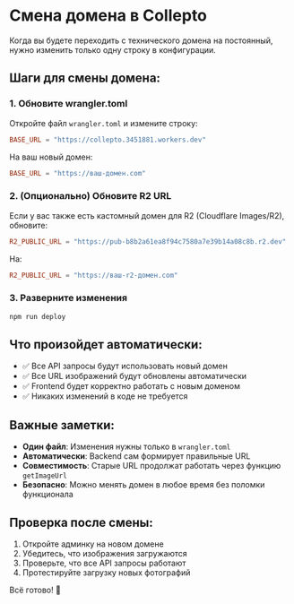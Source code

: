 # Смена домена в Collepto

Когда вы будете переходить с технического домена на постоянный, нужно изменить только одну строку в конфигурации.

## Шаги для смены домена:

### 1. Обновите wrangler.toml

Откройте файл `wrangler.toml` и измените строку:

```toml
BASE_URL = "https://collepto.3451881.workers.dev"
```

На ваш новый домен:

```toml
BASE_URL = "https://ваш-домен.com"
```

### 2. (Опционально) Обновите R2 URL

Если у вас также есть кастомный домен для R2 (Cloudflare Images/R2), обновите:

```toml
R2_PUBLIC_URL = "https://pub-b8b2a61ea8f94c7580a7e39b14a08c8b.r2.dev"
```

На:

```toml
R2_PUBLIC_URL = "https://ваш-r2-домен.com"
```

### 3. Разверните изменения

```bash
npm run deploy
```

## Что произойдет автоматически:

- ✅ Все API запросы будут использовать новый домен
- ✅ Все URL изображений будут обновлены автоматически
- ✅ Frontend будет корректно работать с новым доменом
- ✅ Никаких изменений в коде не требуется

## Важные заметки:

- **Один файл**: Изменения нужны только в `wrangler.toml`
- **Автоматически**: Backend сам формирует правильные URL
- **Совместимость**: Старые URL продолжат работать через функцию `getImageUrl`
- **Безопасно**: Можно менять домен в любое время без поломки функционала

## Проверка после смены:

1. Откройте админку на новом домене
2. Убедитесь, что изображения загружаются
3. Проверьте, что все API запросы работают
4. Протестируйте загрузку новых фотографий

Всё готово! 🎉
